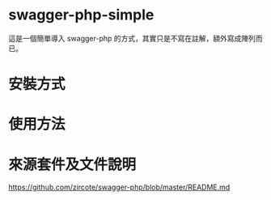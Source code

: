 # swagger-php-simple
這是一個簡單導入 swagger-php 的方式，其實只是不寫在註解，額外寫成陣列而已。

# 安裝方式

# 使用方法


# 來源套件及文件說明
https://github.com/zircote/swagger-php/blob/master/README.md
